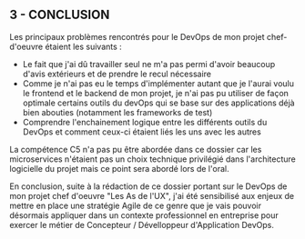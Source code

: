 ## 3 - CONCLUSION

Les principaux problèmes rencontrés pour le DevOps de mon projet chef-d'oeuvre étaient les suivants :
- Le fait que j'ai dû travailler seul ne m'a pas permi d'avoir beaucoup d'avis extérieurs et de prendre le recul nécessaire
- Comme je n'ai pas eu le temps d'implémenter autant que je l'aurai voulu le frontend et le backend de mon projet, je n'ai pas pu utiliser de façon optimale certains outils du devOps qui se base sur des applications déjà bien abouties (notamment les frameworks de test)
- Comprendre l'enchainement logique entre les différents outils du DevOps et comment ceux-ci étaient liés les uns avec les autres

La compétence C5 n'a pas pu être abordée dans ce dossier car les microservices n'étaient pas un choix technique privilégié dans l'architecture logicielle du projet mais ce point sera abordé lors de l'oral.

En conclusion, suite à la rédaction de ce dossier portant sur le DevOps de mon projet chef d'oeuvre "Les As de l'UX", j'ai été sensibilisé aux enjeux de mettre en place une stratégie Agile de ce genre que je vais pouvoir désormais appliquer dans un contexte professionnel en entreprise pour exercer le métier de Concepteur / Dévelloppeur d'Application DevOps.
